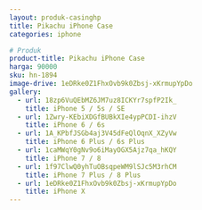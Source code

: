 ```yaml
---
layout: produk-casinghp
title: Pikachu iPhone Case
categories: iphone

# Produk
product-title: Pikachu iPhone Case
harga: 90000
sku: hn-1894
image-drive: 1eDRke0Z1FhxOvb9k0Zbsj-xKrmupYpDo
gallery:
  - url: 18zp6VuQEbMZ6JM7uz8ICKYr7spfP2Ik_
    title: iPhone 5 / 5s / SE
  - url: 1Zwry-KEbiXDGfBUBkXIe4ypPCDI-ihzV
    title: iPhone 6 / 6s
  - url: 1A_KPbfJSGb4aj3V45dFeQlOqnX_XZyVw
    title: iPhone 6 Plus / 6s Plus
  - url: 1caMWqY0gNv9o6iMayOGX5Ajz7qa_hKQY
    title: iPhone 7 / 8
  - url: 1f97ClwQ0yhTuOBsqpeWM9lSJc5M3rhCM
    title: iPhone 7 Plus / 8 Plus
  - url: 1eDRke0Z1FhxOvb9k0Zbsj-xKrmupYpDo
    title: iPhone X
---
```

